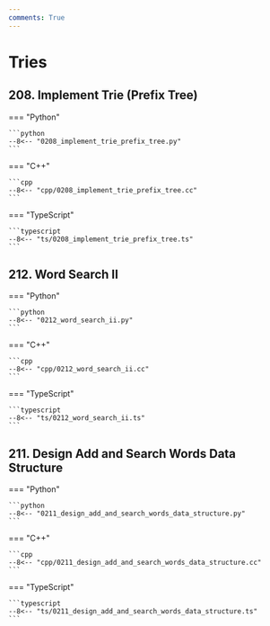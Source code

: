 ```yaml
---
comments: True
---
```


# Tries

## 208. Implement Trie (Prefix Tree)

=== "Python"

    ```python
    --8<-- "0208_implement_trie_prefix_tree.py"
    ```

=== "C++"

    ```cpp
    --8<-- "cpp/0208_implement_trie_prefix_tree.cc"
    ```

=== "TypeScript"

    ```typescript
    --8<-- "ts/0208_implement_trie_prefix_tree.ts"
    ```

## 212. Word Search II

=== "Python"

    ```python
    --8<-- "0212_word_search_ii.py"
    ```

=== "C++"

    ```cpp
    --8<-- "cpp/0212_word_search_ii.cc"
    ```

=== "TypeScript"

    ```typescript
    --8<-- "ts/0212_word_search_ii.ts"
    ```

## 211. Design Add and Search Words Data Structure

=== "Python"

    ```python
    --8<-- "0211_design_add_and_search_words_data_structure.py"
    ```

=== "C++"

    ```cpp
    --8<-- "cpp/0211_design_add_and_search_words_data_structure.cc"
    ```

=== "TypeScript"

    ```typescript
    --8<-- "ts/0211_design_add_and_search_words_data_structure.ts"
    ```
